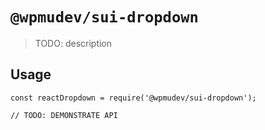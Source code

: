 # `@wpmudev/sui-dropdown`

> TODO: description

## Usage

```
const reactDropdown = require('@wpmudev/sui-dropdown');

// TODO: DEMONSTRATE API
```
